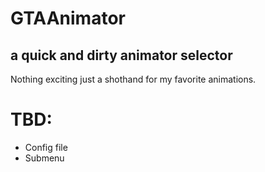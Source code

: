 # GTAAnimator
## a quick and dirty animator selector

Nothing exciting just a shothand for my favorite animations.

# TBD:
- Config file
- Submenu